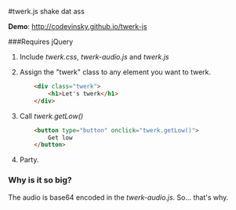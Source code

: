 #twerk.js
shake dat ass

**Demo**: http://codevinsky.github.io/twerk-js

###Requires jQuery

1. Include *twerk.css*, *twerk-audio.js* and *twerk.js* 

2. Assign the "twerk" class to any element you want to twerk.

	``` html
		<div class="twerk">
			<h1>Let's twerk</h1>
		</div>
	```

3. Call *twerk.getLow()*

	``` html
		<button type="button" onclick="twerk.getLow()"> 
			Get low
		</button>
	``` 

4. Party.

### Why is it so big?
The audio is base64 encoded in the *twerk-audio.js*. So… that's why.
